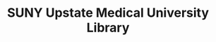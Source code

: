 ---
layout: repo
title: "SUNY Upstate Medical University Library"
id: 22723
permalink: repos/22723/
---